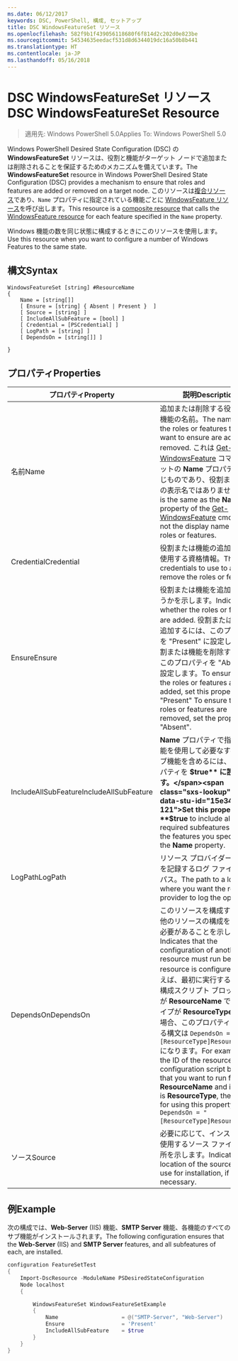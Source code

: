```yaml
---
ms.date: 06/12/2017
keywords: DSC, PowerShell, 構成, セットアップ
title: DSC WindowsFeatureSet リソース
ms.openlocfilehash: 582f9b1f439056118680f6f814d2c202d0e823be
ms.sourcegitcommit: 54534635eedacf531d8d6344019dc16a50b8b441
ms.translationtype: HT
ms.contentlocale: ja-JP
ms.lasthandoff: 05/16/2018
---
```

# <a name="dsc-windowsfeatureset-resource"></a><span data-ttu-id="15e34-103">DSC WindowsFeatureSet リソース</span><span class="sxs-lookup"><span data-stu-id="15e34-103">DSC WindowsFeatureSet Resource</span></span>

> <span data-ttu-id="15e34-104">適用先: Windows PowerShell 5.0</span><span class="sxs-lookup"><span data-stu-id="15e34-104">Applies To: Windows PowerShell 5.0</span></span>

<span data-ttu-id="15e34-105">Windows PowerShell Desired State Configuration (DSC) の **WindowsFeatureSet** リソースは、役割と機能がターゲット ノードで追加または削除されることを保証するためのメカニズムを備えています。</span><span class="sxs-lookup"><span data-stu-id="15e34-105">The **WindowsFeatureSet** resource in Windows PowerShell Desired State Configuration (DSC) provides a mechanism to ensure that roles and features are added or removed on a target node.</span></span>
<span data-ttu-id="15e34-106">このリソースは[複合リソース](authoringResourceComposite.md)であり、`Name` プロパティに指定されている機能ごとに [WindowsFeature リソース](windowsfeatureResource.md)を呼び出します。</span><span class="sxs-lookup"><span data-stu-id="15e34-106">This resource is a [composite resource](authoringResourceComposite.md) that calls the [WindowsFeature resource](windowsfeatureResource.md) for each feature specified in the `Name` property.</span></span>

<span data-ttu-id="15e34-107">Windows 機能の数を同じ状態に構成するときにこのリソースを使用します。</span><span class="sxs-lookup"><span data-stu-id="15e34-107">Use this resource when you want to configure a number of Windows Features to the same state.</span></span>

## <a name="syntax"></a><span data-ttu-id="15e34-108">構文</span><span class="sxs-lookup"><span data-stu-id="15e34-108">Syntax</span></span>

```
WindowsFeatureSet [string] #ResourceName
{
    Name = [string[]]
    [ Ensure = [string] { Absent | Present }  ]
    [ Source = [string] ]
    [ IncludeAllSubFeature = [bool] ]
    [ Credential = [PSCredential] ]
    [ LogPath = [string] ]
    [ DependsOn = [string[]] ]

}
```

## <a name="properties"></a><span data-ttu-id="15e34-109">プロパティ</span><span class="sxs-lookup"><span data-stu-id="15e34-109">Properties</span></span>

|  <span data-ttu-id="15e34-110">プロパティ</span><span class="sxs-lookup"><span data-stu-id="15e34-110">Property</span></span>  |  <span data-ttu-id="15e34-111">説明</span><span class="sxs-lookup"><span data-stu-id="15e34-111">Description</span></span>   |
|---|---|
| <span data-ttu-id="15e34-112">名前</span><span class="sxs-lookup"><span data-stu-id="15e34-112">Name</span></span>| <span data-ttu-id="15e34-113">追加または削除する役割または機能の名前。</span><span class="sxs-lookup"><span data-stu-id="15e34-113">The names of the roles or features that you want to ensure are added or removed.</span></span> <span data-ttu-id="15e34-114">これは [Get-WindowsFeature](https://technet.microsoft.com/en-us/library/jj205469.aspx) コマンドレットの **Name** プロパティと同じものであり、役割または機能の表示名ではありません。</span><span class="sxs-lookup"><span data-stu-id="15e34-114">This is the same as the **Name** property of the [Get-WindowsFeature](https://technet.microsoft.com/en-us/library/jj205469.aspx) cmdlet, and not the display name of the roles or features.</span></span>|
| <span data-ttu-id="15e34-115">Credential</span><span class="sxs-lookup"><span data-stu-id="15e34-115">Credential</span></span>| <span data-ttu-id="15e34-116">役割または機能の追加や削除に使用する資格情報。</span><span class="sxs-lookup"><span data-stu-id="15e34-116">The credentials to use to add or remove the roles or features.</span></span>|
| <span data-ttu-id="15e34-117">Ensure</span><span class="sxs-lookup"><span data-stu-id="15e34-117">Ensure</span></span>| <span data-ttu-id="15e34-118">役割または機能を追加するかどうかを示します。</span><span class="sxs-lookup"><span data-stu-id="15e34-118">Indicates whether the roles or features are added.</span></span> <span data-ttu-id="15e34-119">役割または機能を追加するには、このプロパティを "Present" に設定します。役割または機能を削除するには、このプロパティを "Absent" に設定します。</span><span class="sxs-lookup"><span data-stu-id="15e34-119">To ensure that the roles or features are added, set this property to "Present" To ensure that the roles or features are removed, set the property to "Absent".</span></span>|
| <span data-ttu-id="15e34-120">IncludeAllSubFeature</span><span class="sxs-lookup"><span data-stu-id="15e34-120">IncludeAllSubFeature</span></span>| <span data-ttu-id="15e34-121">**Name** プロパティで指定した機能を使用して必要なすべてのサブ機能を含めるには、このプロパティを **$true** に設定します。</span><span class="sxs-lookup"><span data-stu-id="15e34-121">Set this property to **$true** to include all required subfeatures with of the features you specify with the **Name** property.</span></span>|
| <span data-ttu-id="15e34-122">LogPath</span><span class="sxs-lookup"><span data-stu-id="15e34-122">LogPath</span></span>| <span data-ttu-id="15e34-123">リソース プロバイダーの操作を記録するログ ファイルへのパス。</span><span class="sxs-lookup"><span data-stu-id="15e34-123">The path to a log file where you want the resource provider to log the operation.</span></span>|
| <span data-ttu-id="15e34-124">DependsOn</span><span class="sxs-lookup"><span data-stu-id="15e34-124">DependsOn</span></span>| <span data-ttu-id="15e34-125">このリソースを構成する前に、他のリソースの構成を実行する必要があることを示します。</span><span class="sxs-lookup"><span data-stu-id="15e34-125">Indicates that the configuration of another resource must run before this resource is configured.</span></span> <span data-ttu-id="15e34-126">たとえば、最初に実行するリソース構成スクリプト ブロックの ID が __ResourceName__ で、そのタイプが __ResourceType__ である場合、このプロパティを使用する構文は `DependsOn = "[ResourceType]ResourceName"` になります。</span><span class="sxs-lookup"><span data-stu-id="15e34-126">For example, if the ID of the resource configuration script block that you want to run first is __ResourceName__ and its type is __ResourceType__, the syntax for using this property is `DependsOn = "[ResourceType]ResourceName"`.</span></span>|
| <span data-ttu-id="15e34-127">ソース</span><span class="sxs-lookup"><span data-stu-id="15e34-127">Source</span></span>| <span data-ttu-id="15e34-128">必要に応じて、インストールに使用するソース ファイルの場所を示します。</span><span class="sxs-lookup"><span data-stu-id="15e34-128">Indicates the location of the source file to use for installation, if necessary.</span></span>|

## <a name="example"></a><span data-ttu-id="15e34-129">例</span><span class="sxs-lookup"><span data-stu-id="15e34-129">Example</span></span>

<span data-ttu-id="15e34-130">次の構成では、**Web-Server** (IIS) 機能、**SMTP Server** 機能、各機能のすべてのサブ機能がインストールされます。</span><span class="sxs-lookup"><span data-stu-id="15e34-130">The following configuration ensures that the **Web-Server** (IIS) and **SMTP Server** features, and all subfeatures of each, are installed.</span></span>

```powershell
configuration FeatureSetTest
{
    Import-DscResource -ModuleName PSDesiredStateConfiguration
    Node localhost
    {

        WindowsFeatureSet WindowsFeatureSetExample
        {
            Name                    = @("SMTP-Server", "Web-Server")
            Ensure                  = 'Present'
            IncludeAllSubFeature    = $true
        }
    }
}
```